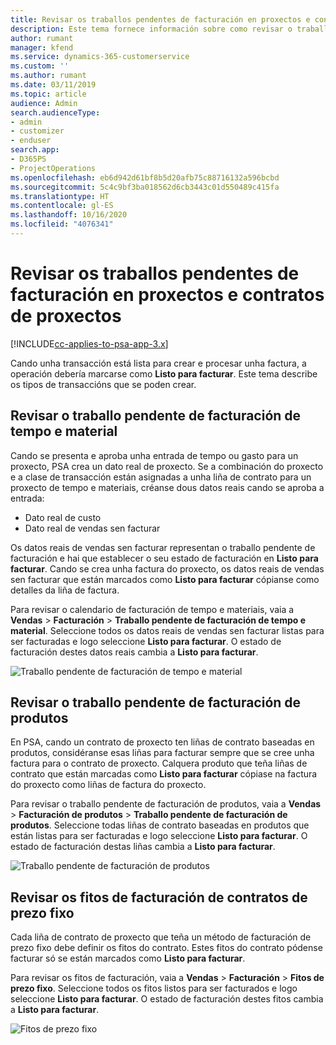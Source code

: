 ```yaml
---
title: Revisar os traballos pendentes de facturación en proxectos e contratos de proxectos
description: Este tema fornece información sobre como revisar o traballo pendente de facturación de tempo, gasto e produtos e como marcalos como listos para a facturación.
author: rumant
manager: kfend
ms.service: dynamics-365-customerservice
ms.custom: ''
ms.author: rumant
ms.date: 03/11/2019
ms.topic: article
audience: Admin
search.audienceType:
- admin
- customizer
- enduser
search.app:
- D365PS
- ProjectOperations
ms.openlocfilehash: eb6d942d61bf8b5d20afb75c88716132a596bcbd
ms.sourcegitcommit: 5c4c9bf3ba018562d6cb3443c01d550489c415fa
ms.translationtype: HT
ms.contentlocale: gl-ES
ms.lasthandoff: 10/16/2020
ms.locfileid: "4076341"
---
```

# <a name="review-the-invoicing-backlog-on-projects-and-project-contracts"></a>Revisar os traballos pendentes de facturación en proxectos e contratos de proxectos

[!INCLUDE[cc-applies-to-psa-app-3.x](../includes/cc-applies-to-psa-app-3x.md)]

Cando unha transacción está lista para crear e procesar unha factura, a operación debería marcarse como **Listo para facturar**. Este tema describe os tipos de transaccións que se poden crear.

## <a name="review-the-time-and-material-billing-backlog"></a>Revisar o traballo pendente de facturación de tempo e material

Cando se presenta e aproba unha entrada de tempo ou gasto para un proxecto, PSA crea un dato real de proxecto. Se a combinación do proxecto e a clase de transacción están asignadas a unha liña de contrato para un proxecto de tempo e materiais, créanse dous datos reais cando se aproba a entrada:

- Dato real de custo 
- Dato real de vendas sen facturar

Os datos reais de vendas sen facturar representan o traballo pendente de facturación e hai que establecer o seu estado de facturación en **Listo para facturar**. Cando se crea unha factura do proxecto, os datos reais de vendas sen facturar que están marcados como **Listo para facturar** cópianse como detalles da liña de factura.

Para revisar o calendario de facturación de tempo e materiais, vaia a **Vendas** \> **Facturación** \> **Traballo pendente de facturación de tempo e material**. Seleccione todos os datos reais de vendas sen facturar listas para ser facturadas e logo seleccione **Listo para facturar**. O estado de facturación destes datos reais cambia a **Listo para facturar**.

![Traballo pendente de facturación de tempo e material](media/TMBacklog.png)

## <a name="review-the-product-billing-backlog"></a>Revisar o traballo pendente de facturación de produtos

En PSA, cando un contrato de proxecto ten liñas de contrato baseadas en produtos, considéranse esas liñas para facturar sempre que se cree unha factura para o contrato de proxecto. Calquera produto que teña liñas de contrato que están marcadas como **Listo para facturar** cópiase na factura do proxecto como liñas de factura do proxecto.

Para revisar o traballo pendente de facturación de produtos, vaia a **Vendas** \> **Facturación de produtos** \> **Traballo pendente de facturación de produtos**. Seleccione todas liñas de contrato baseadas en produtos que están listas para ser facturadas e logo seleccione **Listo para facturar**. O estado de facturación destas liñas cambia a **Listo para facturar**.

![Traballo pendente de facturación de produtos](media/ProductBacklog.png)

## <a name="review-billing-milestones-on-fixed-price-contracts"></a>Revisar os fitos de facturación de contratos de prezo fixo

Cada liña de contrato de proxecto que teña un método de facturación de prezo fixo debe definir os fitos do contrato. Estes fitos do contrato pódense facturar só se están marcados como **Listo para facturar**. 

Para revisar os fitos de facturación, vaia a **Vendas** \> **Facturación** \> **Fitos de prezo fixo**. Seleccione todos os fitos listos para ser facturados e logo seleccione **Listo para facturar**. O estado de facturación destes fitos cambia a **Listo para facturar**.

![Fitos de prezo fixo](media/FPBacklog.png)
